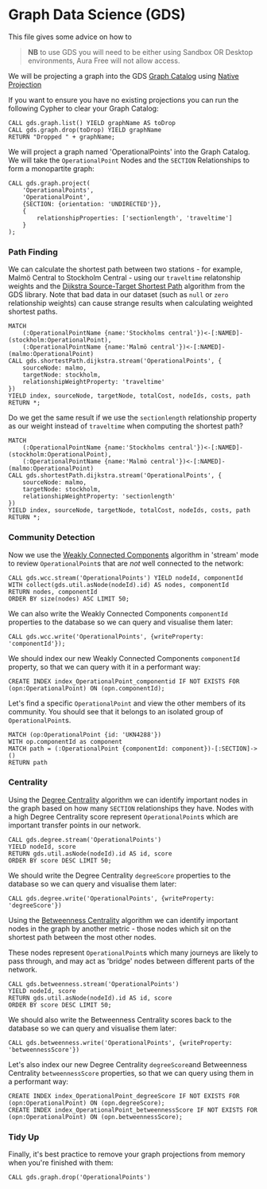 # Graph Data Science (GDS)

This file gives some advice on how to 

> **NB** to use GDS you will need to be either using Sandbox OR Desktop environments, Aura Free will not allow access.

We will be projecting a graph into the GDS [Graph Catalog](https://neo4j.com/docs/graph-data-science/current/management-ops/graph-catalog-ops/) using [Native Projection](https://neo4j.com/docs/graph-data-science/current/management-ops/projections/graph-project/) 

If you want to ensure you have no existing projections you can run the following Cypher to clear your Graph Catalog:

```cypher
CALL gds.graph.list() YIELD graphName AS toDrop
CALL gds.graph.drop(toDrop) YIELD graphName
RETURN "Dropped " + graphName;
```

We will project a graph named 'OperationalPoints' into the Graph Catalog. We will take the `OperationalPoint` Nodes and the `SECTION` Relationships to form a monopartite graph:

```cypher
CALL gds.graph.project(
    'OperationalPoints',
    'OperationalPoint',
    {SECTION: {orientation: 'UNDIRECTED'}},
    {
        relationshipProperties: ['sectionlength', 'traveltime']
    }
);
```

### Path Finding

We can calculate the shortest path between two stations - for example, Malmö Central to Stockholm Central - using our `traveltime` relatonship weights and the [Dijkstra Source-Target Shortest Path](https://neo4j.com/docs/graph-data-science/current/algorithms/dijkstra-source-target/) algorithm from the GDS library.  Note that bad data in our dataset (such as `null` or `zero` relationship weights) can cause strange results when calculating weighted shortest paths.

```cypher
MATCH     
    (:OperationalPointName {name:'Stockholms central'})<-[:NAMED]-(stockholm:OperationalPoint),
    (:OperationalPointName {name:'Malmö central'})<-[:NAMED]-(malmo:OperationalPoint)
CALL gds.shortestPath.dijkstra.stream('OperationalPoints', {
    sourceNode: malmo,
    targetNode: stockholm,
    relationshipWeightProperty: 'traveltime'
})
YIELD index, sourceNode, targetNode, totalCost, nodeIds, costs, path
RETURN *;
```

Do we get the same result if we use the `sectionlength` relationship property as our weight instead of `traveltime` when computing the shortest path?

```cypher
MATCH     
    (:OperationalPointName {name:'Stockholms central'})<-[:NAMED]-(stockholm:OperationalPoint),
    (:OperationalPointName {name:'Malmö central'})<-[:NAMED]-(malmo:OperationalPoint)
CALL gds.shortestPath.dijkstra.stream('OperationalPoints', {
    sourceNode: malmo,
    targetNode: stockholm,
    relationshipWeightProperty: 'sectionlength'
})
YIELD index, sourceNode, targetNode, totalCost, nodeIds, costs, path
RETURN *;
```

### Community Detection

Now we use the [Weakly Connected Components](https://neo4j.com/docs/graph-data-science/current/algorithms/wcc/) algorithm in 'stream' mode to review `OperationalPoint`s that are _not_ well connected to the network:

```cypher
CALL gds.wcc.stream('OperationalPoints') YIELD nodeId, componentId
WITH collect(gds.util.asNode(nodeId).id) AS nodes, componentId
RETURN nodes, componentId 
ORDER BY size(nodes) ASC LIMIT 50;
```

We can also write the Weakly Connected Components `componentId` properties to the database so we can query and visualise them later:

```cypher
CALL gds.wcc.write('OperationalPoints', {writeProperty: 'componentId'});
```

We should index our new Weakly Connected Components `componentId` property, so that we can query with it in a performant way:

```cypher
CREATE INDEX index_OperationalPoint_componentid IF NOT EXISTS FOR (opn:OperationalPoint) ON (opn.componentId);
```

Let's find a specific `OperationalPoint` and view the other members of its community. You should see that it belongs to an isolated group of `OperationalPoint`s.

```cypher
MATCH (op:OperationalPoint {id: 'UKN4288'})
WITH op.componentId as component
MATCH path = (:OperationalPoint {componentId: component})-[:SECTION]->()
RETURN path
```

### Centrality

Using the [Degree Centrality](https://neo4j.com/docs/graph-data-science/current/algorithms/degree-centrality/) algorithm we can identify important nodes in the graph based on how many `SECTION` relationships they have.
Nodes with a high Degree Centrality score represent `OperationalPoint`s which are important transfer points in our network.

```cypher
CALL gds.degree.stream('OperationalPoints')
YIELD nodeId, score
RETURN gds.util.asNode(nodeId).id AS id, score
ORDER BY score DESC LIMIT 50;
```

We should write the Degree Centrality `degreeScore` properties to the database so we can query and visualise them later:

```cypher
CALL gds.degree.write('OperationalPoints', {writeProperty: 'degreeScore'})
```

Using the [Betweenness Centrality](https://neo4j.com/docs/graph-data-science/current/algorithms/betweenness-centrality/) algorithm we can identify important nodes in the graph by another metric - those nodes which sit on the shortest path between the most other nodes.

These nodes represent `OperationalPoint`s which many journeys are likely to pass through, and may act as 'bridge' nodes between different parts of the network.

```cypher
CALL gds.betweenness.stream('OperationalPoints')
YIELD nodeId, score
RETURN gds.util.asNode(nodeId).id AS id, score
ORDER BY score DESC LIMIT 50;
```

We should also write the Betweenness Centrality scores back to the database so we can query and visualise them later:

```cypher
CALL gds.betweenness.write('OperationalPoints', {writeProperty: 'betweennessScore'})
```

Let's also index our new Degree Centrality `degreeScore`and Betweenness Centrality `betweennessScore` properties, so that we can query using them in a performant way:

```cypher
CREATE INDEX index_OperationalPoint_degreeScore IF NOT EXISTS FOR (opn:OperationalPoint) ON (opn.degreeScore);
CREATE INDEX index_OperationalPoint_betweennessScore IF NOT EXISTS FOR (opn:OperationalPoint) ON (opn.betweennessScore);
```

### Tidy Up

Finally, it's best practice to remove your graph projections from memory when you're finished with them:

```cypher
CALL gds.graph.drop('OperationalPoints')
```